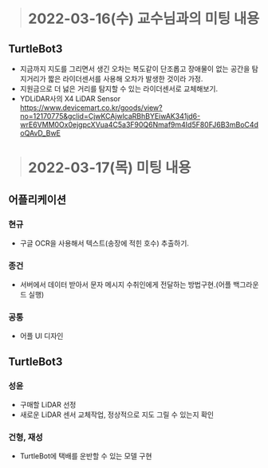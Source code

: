># 2022-03-16(수) 교수님과의 미팅 내용

## TurtleBot3
* 지금까지 지도를 그리면서 생긴 오차는 복도같이 단조롭고 장애물이 없는 공간을 탐지거리가 짧은 라이더센서를 사용해 오차가 발생한 것이라 가정.
* 지원금으로 더 넗은 거리를 탐지할 수 있는 라이더센서로 교체해보기.
* YDLiDAR사의 X4 LiDAR Sensor</br>
https://www.devicemart.co.kr/goods/view?no=12170775&gclid=CjwKCAjwlcaRBhBYEiwAK341jd6-wrE6VMM0Ox0ejgpcXVua4C5a3F90Q6Nmaf9m4Id5F80FJ6B3mBoC4doQAvD_BwE

># 2022-03-17(목) 미팅 내용

## 어플리케이션
### 현규
* 구글 OCR을 사용해서 텍스트(송장에 적힌 호수) 추출하기.
### 종건
* 서버에서 데이터 받아서 문자 메시지 수취인에게 전달하는 방법구현.(어플 백그라운드 실행)
### 공통
* 어플 UI 디자인

## TurtleBot3
### 성윤
* 구매할 LiDAR 선정
* 새로운 LiDAR 센서 교체작업, 정상적으로 지도 그릴 수 있는지 확인

### 건형, 재성
* TurtleBot에 택배를 운반할 수 있는 모델 구현 

